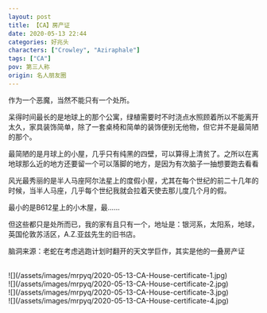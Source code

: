 ```yaml
---
layout: post
title: 【CA】房产证
date: 2020-05-13 22:44
categories: 好兆头
characters: ["Crowley", "Aziraphale"]
tags: ["CA"]
pov: 第三人称
origin: 名人朋友圈
---
```


作为一个恶魔，当然不能只有一个处所。

呆得时间最长的是地球上的那个公寓，绿植需要时不时浇点水照顾着所以不能离开太久，家具装饰简单，除了一套桌椅和简单的装饰便别无他物，但它并不是最简陋的那个。

最简陋的是月球上的小屋，几乎只有纯黑的四壁，可以算得上清贫了。之所以在离地球那么近的地方还要留一个可以落脚的地方，是因为有次脑子一抽想要跑去看看

风光最秀丽的是半人马座阿尔法星上的度假小屋，尤其在每个世纪的前二十几年的时候，当半人马座，几乎每个世纪我就会拉着天使去那儿度几个月的假。

最小的是B612星上的小木屋，最……

但这些都只是处所而已，我的家有且只有一个，地址是：银河系，太阳系，地球，英国伦敦苏活区，A.Z.亚兹先生的旧书店。



脑洞来源：老蛇在考虑逃跑计划时翻开的天文学巨作，其实是他的一叠房产证

<br>
![](/assets/images/mrpyq/2020-05-13-CA-House-certificate-1.jpg)

<br>
![](/assets/images/mrpyq/2020-05-13-CA-House-certificate-2.jpg)

<br>
![](/assets/images/mrpyq/2020-05-13-CA-House-certificate-3.jpg)

<br>
![](/assets/images/mrpyq/2020-05-13-CA-House-certificate-4.jpg)

